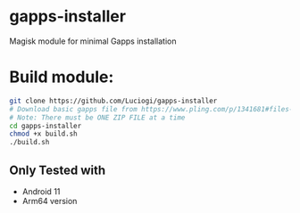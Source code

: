 # gapps-installer
Magisk module for minimal Gapps installation

# Build module:
```sh
git clone https://github.com/Luciogi/gapps-installer
# Download basic gapps file from https://www.pling.com/p/1341681#files-panel and paste in gapps-installer
# Note: There must be ONE ZIP FILE at a time
cd gapps-installer
chmod +x build.sh
./build.sh
```
## Only Tested with 
- Android 11
- Arm64 version
